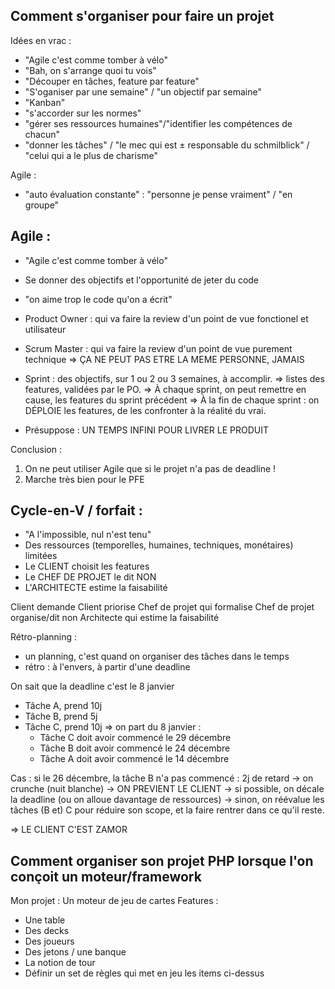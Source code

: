 ## Comment s'organiser pour faire un projet


Idées en vrac :
- "Agile c'est comme tomber à vélo"
- "Bah, on s'arrange quoi tu vois"
- "Découper en tâches, feature par feature"
- "S'oganiser par une semaine" / "un objectif par semaine"
- "Kanban"
- "s'accorder sur les normes"
- "gérer ses ressources humaines"/"identifier les compétences de chacun"
- "donner les tâches" / "le mec qui est ± responsable du schmilblick" / "celui qui a le plus de charisme"


Agile :
 - "auto évaluation constante" : "personne je pense vraiment" / "en groupe"


## Agile :
 - "Agile c'est comme tomber à vélo"
 - Se donner des objectifs et l'opportunité de jeter du code
 - "on aime trop le code qu'on a écrit"

 - Product Owner : qui va faire la review d'un point de vue fonctionel et utilisateur
 - Scrum Master : qui va faire la review d'un point de vue purement technique
 => ÇA NE PEUT PAS ETRE LA MEME PERSONNE, JAMAIS

 - Sprint : des objectifs, sur 1 ou 2 ou 3 semaines, à accomplir.
  => listes des features, validées par le PO.
  => À chaque sprint, on peut remettre en cause, les features du sprint précédent
  => À la fin de chaque sprint : on DÉPLOIE les features, de les confronter à la réalité du vrai.
  - Présuppose : UN TEMPS INFINI POUR LIVRER LE PRODUIT

Conclusion :
 1. On ne peut utiliser Agile que si le projet n'a pas de deadline !
 2. Marche très bien pour le PFE


## Cycle-en-V / forfait :
 - "A l'impossible, nul n'est tenu"
 - Des ressources (temporelles, humaines, techniques, monétaires) limitées
 - Le CLIENT choisit les features
 - Le CHEF DE PROJET le dit NON
 - L'ARCHITECTE estime la faisabilité

Client demande                                                           Client priorise
      Chef de projet qui formalise             Chef de projet organise/dit non
                  Architecte qui estime la faisabilité


Rétro-planning :
 - un planning, c'est quand on organiser des tâches dans le temps
 - rétro : à l'envers, à partir d'une deadline

On sait que la deadline c'est le 8 janvier
 - Tâche A, prend 10j
 - Tâche B, prend 5j
 - Tâche C, prend 10j
 => on part du 8 janvier : 
      - Tâche C doit avoir commencé le 29 décembre
      - Tâche B doit avoir commencé le 24 décembre
      - Tâche A doit avoir commencé le 14 décembre

Cas : si le 26 décembre, la tâche B n'a pas commencé : 2j de retard
 -> on crunche (nuit blanche)
 -> ON PREVIENT LE CLIENT
    -> si possible, on décale la deadline (ou on alloue davantage de ressources)
    -> sinon, on réévalue les tâches (B et) C pour réduire son scope, et la faire rentrer dans ce qu'il reste.

=> LE CLIENT C'EST ZAMOR



## Comment organiser son projet PHP lorsque l'on conçoit un moteur/framework
Mon projet : Un moteur de jeu de cartes
Features :
 - Une table
 - Des decks
 - Des joueurs
 - Des jetons / une banque
 - La notion de tour
 - Définir un set de règles qui met en jeu les items ci-dessus



















